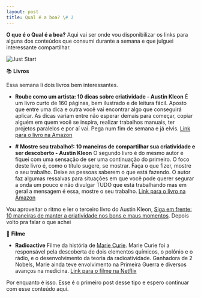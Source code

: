 ```yaml
---
layout: post
title: Qual é a boa? \#⁠ 1
---
```


**O que é o Qual é a boa?**
Aqui vai ser onde vou disponibilizar os links para alguns dos conteúdos que consumi durante a semana e que julguei interessante compartilhar.

![Just Start](https://images.unsplash.com/photo-1597722357072-aaa91dcb83fc?ixid=MnwxMjA3fDB8MHxwaG90by1wYWdlfHx8fGVufDB8fHx8&ixlib=rb-1.2.1&auto=format&fit=crop&w=2378&q=80)

📚  **Livros**

Essa semana li dois livros bem interessantes.

- **Roube como um artista: 10 dicas sobre criatividade - Austin Kleon** 
É um livro curto de 160 páginas, bem ilustrado e de leitura fácil. Aposto que entre uma dica e outra você vai encontrar algo que conseguirá aplicar. As dicas variam entre não esperar demais para começar, copiar alguém em quem você se inspira, realizar trabalhos manuais, ter projetos paralelos e por aí vai. Pega num fim de semana e já elvis.
[Link para o livro na Amazon](https://amzn.to/3auQZtU)


- **# Mostre seu trabalho!: 10 maneiras de compartilhar sua criatividade e ser descoberto - Austin Kleon**
O segundo livro é do mesmo autor e fiquei com uma sensação de ser uma continuação do primeiro. O foco deste livro é, como o título sugere, se mostrar. Faça o que fizer, mostre o seu trabalho. Deixe as pessoas saberem o que está fazendo. O autor faz algumas ressalvas para situações em que você pode querer segurar a onda um pouco e não divulgar TUDO que está trabalhando mas em geral a mensagem é essa, mostre o seu trabalho.
[Link para o livro na Amazon](https://amzn.to/3tE7b3G)

Vou aproveitar o ritmo e ler o terceiro livro do Austin Kleon, [Siga em frente: 10 maneiras de manter a criatividade nos bons e maus momentos](https://amzn.to/3tHqIzY). Depois volto pra falar o que achei

🍿 **Filme**

- **Radioactive**
Filme da história de [Marie Curie](https://pt.wikipedia.org/wiki/Marie_Curie). Marie Curie foi a responsável pela descoberta de dois elementos químicos, o polônio e o rádio, e o desenvolvimento da teoria da radioatividade. Ganhadora de 2 Nobels, Marie ainda teve envolvimento na Primeira Guerra e diversos avanços na medicina. 
[Link para o filme na Netflix](https://www.netflix.com/title/81168940)

Por enquanto é isso. Esse é o primeiro post desse tipo e espero continuar com esse conteúdo aqui.

